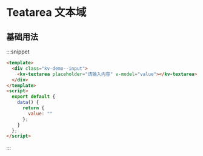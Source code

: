 # Teatarea 文本域

## 基础用法

:::snippet

```html
<template>
  <div class="kv-demo--input">
    <kv-textarea placeholder="请输入内容" v-model="value"></kv-textarea>
  </div>
</template>
<script>
  export default {
    data() {
      return {
        value: ""
      };
    }
  };
</script>
```

:::
